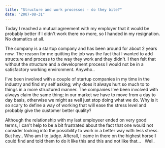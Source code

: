 ```yaml
---
title: "Structure and work processes - do they bite?"
date: "2007-08-31"
---
```


Today I reached a mutual agreement with my employer that it would be probably better if I didn't work there no more, so I handed in my resignation. No dramatics at all.

The company is a startup company and has been around for about 2 years now. The reason for me quitting the job was the fact that I wanted to add structure and process to the way they work and they didn't. I then felt that without the structure and a development process I would not be in a satisfactory working environment. Anywho.. 

I've been involved with a couple of startup companies in my time in the industry and find my self asking; why does it always hurt so much to to things in a more structured manner. The companies I've been involved with always claim the same thing; in our market we have to move from a day to day basis, otherwise we might as well just stop doing what we do. Why is it so scary to define a way of working that will ease the stress level and probably give the customer better quality?

Although the relationship with my last employeer ended on very good terms, I can't help to be a bit frustrated about the fact that one would not consider looking into the possibility to work in a better way with less stress. But hey.. Who am I to judge. Afterall, I came in there on the highest horse I could find and told them to do it like this and this and not like that...   Well.

